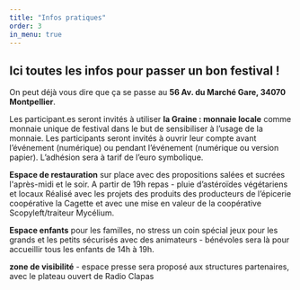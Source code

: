 ```yaml
---
title: "Infos pratiques"
order: 3
in_menu: true
---
```

## Ici toutes les infos pour passer un bon festival !

On peut déjà vous dire que ça se passe au **56 Av. du Marché Gare, 34070 Montpellier**.

Les participant.es seront invités à utiliser **la Graine : monnaie locale** comme monnaie unique de festival dans le but de sensibiliser à l’usage de la monnaie. Les participants seront invités à ouvrir leur compte avant l’événement (numérique) ou pendant l’événement (numérique ou version papier). L’adhésion sera à tarif de l’euro symbolique.
 
**Espace de restauration** sur place avec des propositions salées et sucrées l'après-midi et le soir. A partir de 19h repas - pluie d’astéroïdes végétariens et locaux Réalisé avec les projets des produits des producteurs de l’épicerie coopérative la Cagette et avec une mise en valeur de la coopérative Scopyleft/traiteur Mycélium. 

**Espace enfants** pour les familles, no stress un coin spécial jeux pour les grands et les petits sécurisés avec des animateurs - bénévoles sera là pour accueillir tous les enfants de 14h à 19h. 

**zone de visibilité** - espace presse sera proposé aux structures partenaires, avec le plateau ouvert de Radio Clapas 